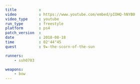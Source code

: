 ```yaml
---
title          :
video          : https://www.youtube.com/embed/pIOHQ-hNYB0
video_type     : youtube
run_type       : freestyle
platform       : ps4
patch_version  :
date           : 2018-08-18
time           : 02'44"45
quest          : 9★-the-scorn-of-the-sun

runners:
    - ssh0703

weapons:
    - bow
---
```

